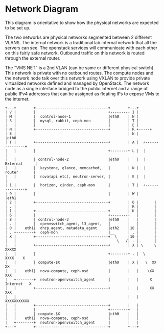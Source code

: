 # Network Diagram

This diagram is orientative to show how the physical networks
are expected to be set up.

The two networks are physical networks segmented between 2 different VLANS. The
internal network is a traditional lab internal network that all the servers can
see. The openstack services will communicate with each other on this
fairly safe network. Outbound traffic on this network is routed through the
external router.

The "VMS NET" is a 2nd VLAN (can be same or different physical switch).
This network is private with no outbound routes. The compute nodes and the
network node talk over this network using VXLAN to provide private virtualized
networks defined and managed by OpenStack. The network node as a single interface
bridged to the public internet and a range of public IPv4 addresses that can
be assigned as floating IPs to expose VMs to the internet.

```
+---+        +---------------------------------+        +---+
| V |        |                                 +--------+ I |
| M |        |  control-node-1                 |eth0    | N |
| S |        |  mysql, rabbit, ceph-mon        |        | T |
|   |        |                                 |        | E |
| N |        +---------------------------------+        | R +-----+
| E |                                                   | N |     |eth0
| T |        +---------------------------------+        | A |  +---------------+
|   |        |                                 +--------+ L |  |               |
|   |        | control-node-2                  |eth0    |   |  | External      |
|   |        |  keystone, glance, memcached,   |        | N |  |  router       |
|   |        |  nova(api etc), neutron-server, |        | E |  |               |
| 1 |        |  horizon, cinder, ceph-mon      |        | T |  +---------------+
| 9 |        |                                 |        | W |       |eth1
| 2 |        +---------------------------------+        | O |       |
| . |                                                   | R |       |
| 1 |        +---------------------------------+        | K |       |
| 6 |        |                                 +--------+   |       |
| 8 |        | control-node-3                  |eth0    |   |       |
| . |        |  openvswitch_agent, l3_agent,   |        |   |       |
| 0 |    eth1|  dhcp_agent, metadata_agent     |eth2    |10 |       |
| . +--------+  ceph-mon                       |__      | . |       |
| X |        +---------------------------------+  \     |10 |       |
|   |                                              \___/| . |-      |
|   |        +---------------------------------+        | X | \     \  XXXXX
|   |        |                                 +--------+ . |  \    XXXX    X
|   |        | compute-$X                      |eth0    | X |   \  XX       XX
|   |    eth1|  nova-compute, ceph-osd         |        |   |    \XX         XXX
|   +--------+  neutron-openvswitch_agent      |        |   |     X Internet   X
|   |        +---------------------------------+        |   |     XX         XXX
|   |                                                   |   |      XXXXXXXXXXX
|   |        +---------------------------------+        |   |
|   |        |                                 +--------+   |
|   |        | compute-$X                      |eth0    |   |
|   |    eth1|  nova-compute, ceph-osd         |        |   |
|   +--------+  neutron-openvswitch_agent      |        |   |
+---+        +---------------------------------+        +---+
```

